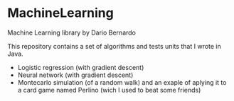 # MachineLearning
Machine Learning library by Dario Bernardo

This repository contains a set of algorithms and tests units that I wrote in Java.

- Logistic regression (with gradient descent)
- Neural network (with gradient descent)
- Montecarlo simulation (of a random walk) and an exaple of aplying it to a card game named Perlino (wich I used to beat some friends)
